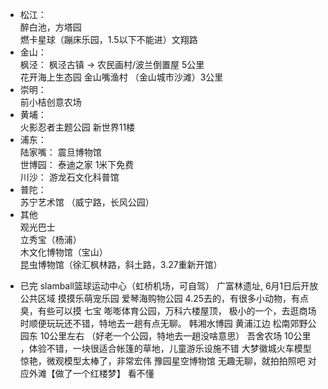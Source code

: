
+ 松江：   
    醉白池，方塔园   
    燃卡星球（蹦床乐园，1.5以下不能进）文翔路
+ 金山：    
    枫泾：  枫泾古镇 -> 农民画村/波兰倒置屋    5公里  
    花开海上生态园 
    金山嘴渔村 （金山城市沙滩）3公里   
+ 崇明：  
    前小桔创意农场 
+ 黄埔：  
    火影忍者主题公园  新世界11楼 
+ 浦东：  
    陆家嘴： 震旦博物馆  
    世博园： 泰迪之家  1米下免费  
    川沙： 游龙石文化科普馆  
+ 普陀：  
    苏宁艺术馆 （威宁路，长风公园）
+ 其他  
    观光巴士   
    立秀宝（杨浦）   
    木文化博物馆（宝山）  
    昆虫博物馆（徐汇枫林路，斜土路，3.27重新开馆）

  
* 已完
    slamball篮球运动中心（虹桥机场，可自驾）
    广富林遗址, 6月1日后开放公共区域
    摸摸乐萌宠乐园  爱琴海购物公园   4.25去的，有很多小动物，有点臭，有些可以摸
    七宝  嘭嘭体育公园，万科六楼屋顶，  极小的一个，去逛商场时顺便玩玩还不错，特地去一趟有点无聊。
    韩湘水博园   黄浦江边  松南郊野公园东 10公里左右  （好老一个公园，特地去一趟没啥意思） 
    吾舍农场   10公里 ，体验不错，一块很适合帐篷的草地，儿童游乐设施不错
    大梦徽城火车模型   惊艳，微观模型太棒了，非常宏伟
    豫园星空博物馆  无趣无聊，就拍拍照吧
    对应外滩【做了一个红楼梦】   看不懂


